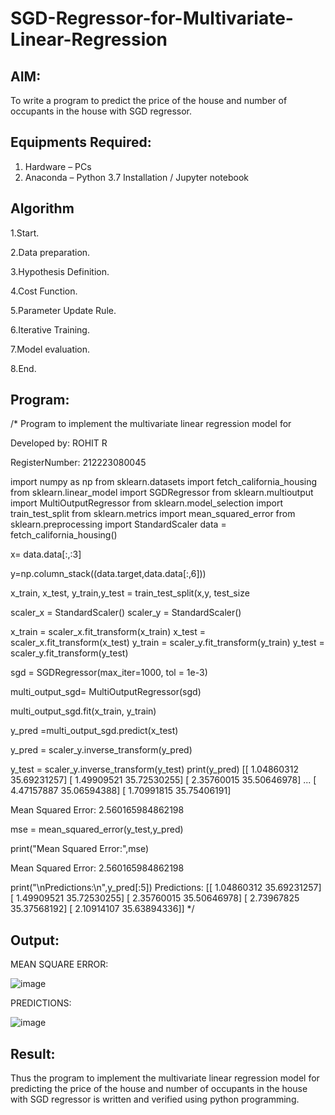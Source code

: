 # SGD-Regressor-for-Multivariate-Linear-Regression

## AIM:
To write a program to predict the price of the house and number of occupants in the house with SGD regressor.

## Equipments Required:
1. Hardware – PCs
2. Anaconda – Python 3.7 Installation / Jupyter notebook

## Algorithm
1.Start.

2.Data preparation.

3.Hypothesis Definition.

4.Cost Function.

5.Parameter Update Rule.

6.Iterative Training.

7.Model evaluation.

8.End.

## Program:
/*
Program to implement the multivariate linear regression model for

Developed by: ROHIT R

RegisterNumber: 212223080045

 
import numpy as np
from sklearn.datasets import fetch_california_housing
from sklearn.linear_model import SGDRegressor
from sklearn.multioutput import MultiOutputRegressor
from sklearn.model_selection import train_test_split
from sklearn.metrics import mean_squared_error
from sklearn.preprocessing import StandardScaler
data = fetch_california_housing()

x= data.data[:,:3]

y=np.column_stack((data.target,data.data[:,6]))


x_train, x_test, y_train,y_test = train_test_split(x,y, test_size

scaler_x = StandardScaler()
scaler_y = StandardScaler()

x_train = scaler_x.fit_transform(x_train)
x_test = scaler_x.fit_transform(x_test)
y_train = scaler_y.fit_transform(y_train)
y_test = scaler_y.fit_transform(y_test)


sgd = SGDRegressor(max_iter=1000, tol = 1e-3)


multi_output_sgd= MultiOutputRegressor(sgd)


multi_output_sgd.fit(x_train, y_train)


y_pred =multi_output_sgd.predict(x_test)


y_pred = scaler_y.inverse_transform(y_pred)

y_test = scaler_y.inverse_transform(y_test)
print(y_pred)
[[ 1.04860312 35.69231257]
[ 1.49909521 35.72530255]
[ 2.35760015 35.50646978]
...
[ 4.47157887 35.06594388]
[ 1.70991815 35.75406191]


Mean Squared Error: 2.560165984862198

mse = mean_squared_error(y_test,y_pred)

print("Mean Squared Error:",mse)

Mean Squared Error: 2.560165984862198

print("\nPredictions:\n",y_pred[:5])
Predictions:
[[ 1.04860312 35.69231257]
[ 1.49909521 35.72530255]
[ 2.35760015 35.50646978]
[ 2.73967825 35.37568192]
[ 2.10914107 35.63894336]]
*/


## Output:
MEAN SQUARE ERROR:

![image](https://github.com/user-attachments/assets/1461a831-51d7-4d92-96a9-841c8b825fb5)


PREDICTIONS:

![image](https://github.com/user-attachments/assets/119c4c85-26c8-4923-980c-bddeb5821a5f)



## Result:
Thus the program to implement the multivariate linear regression model for predicting the price of the house and number of occupants in the house with SGD regressor is written and verified using python programming.
